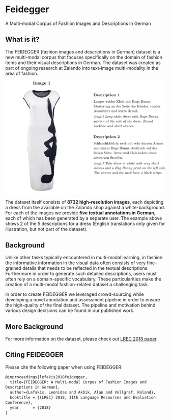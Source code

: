 # Feidegger

A Multi-modal Corpus of Fashion Images and Descriptions in German

## What is it? 

The FEIDEGGER (fashion images and descriptions in German) dataset is a new multi-modal corpus that focuses specifically on the domain of fashion items and their visual descriptions in German. The dataset was created as part of ongoing research at Zalando into text-image multi-modality in the area of fashion.

![Alt text](docs/example.jpg?raw=true "Title")

The dataset itself consists of **8732 high-resolution images**, each depicting a dress from the available on the Zalando shop against a white-background. For each of the images we provide **five textual annotations in German**, each of which has been generated by a separate user. The example above shows 2 of the 5 descriptions for a dress (English translations only given for illustration, but not part of the dataset).

## Background

Unlike other tasks typically encountered in multi-modal learning, in fashion the informative information in the visual data often consists of very fine-grained details that needs to be reflected in the textual descriptions. Furthermore in order to generate such detailed descriptions, users must often rely on a domain-specific vocabulary. These particularities make the creation of a multi-modal fashion-related dataset a challenging task.

In order to create FEIDEGGER we leveraged crowd-sourcing while developing a novel annotation and assessment pipeline in order to ensure the high-quality of the final dataset. The pipeline and motivation behind various design decisions can be found in our published work.

## More Background

For more information on the dataset, please check out [LREC 2018 paper](http://aclweb.org/anthology/L18-1070). 

## Citing FEIDEGGER

Please cite the following paper when using FEIDEGGER: 

```
@inproceedings{lefakis2018feidegger,
  title={FEIDEGGER: A Multi-modal Corpus of Fashion Images and Descriptions in German},
  author={Lefakis, Leonidas and Akbik, Alan and Vollgraf, Roland},
  booktitle = {{LREC} 2018, 11th Language Resources and Evaluation Conference},
  year      = {2018}
}
```
